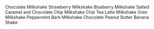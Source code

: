 Chocolate Milkshake
Strawberry Milkshake
Blueberry Milkshake
Salted Caramel and Chocolate Chip Milkshake
Chai Tea Latte Milkshake
Oreo Milkshake
Peppermint Bark Milkshake
Chocolate Peanut Butter Banana Shake
